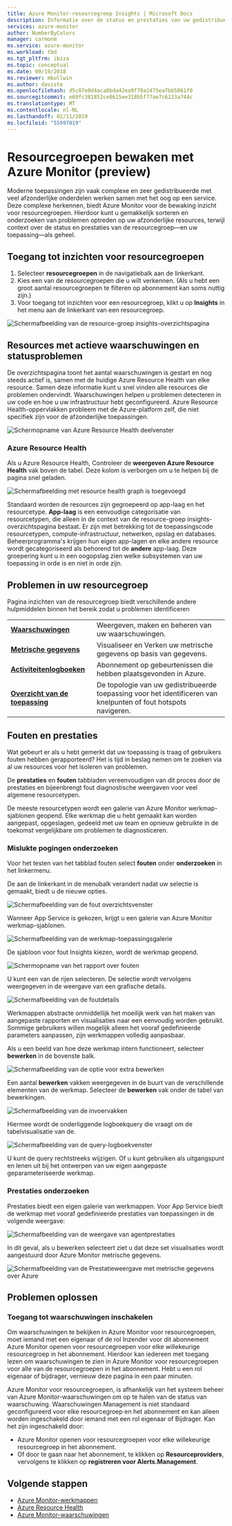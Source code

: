 ```yaml
---
title: Azure Monitor-resourcegroep Insights | Microsoft Docs
description: Informatie over de status en prestaties van uw gedistribueerde toepassingen en services op het niveau van de resourcegroep met Azure Monitor
services: azure-monitor
author: NumberByColors
manager: carmonm
ms.service: azure-monitor
ms.workload: tbd
ms.tgt_pltfrm: ibiza
ms.topic: conceptual
ms.date: 09/19/2018
ms.reviewer: mbullwin
ms.author: daviste
ms.openlocfilehash: d5c07e0d4aca8bda42ea9f78a1475ea7bb5861f0
ms.sourcegitcommit: e69fc381852ce8615ee318b5f77ae7c6123a744c
ms.translationtype: MT
ms.contentlocale: nl-NL
ms.lasthandoff: 02/11/2019
ms.locfileid: "55997019"
---
```

# <a name="monitor-resource-groups-with-azure-monitor-preview"></a>Resourcegroepen bewaken met Azure Monitor (preview)

Moderne toepassingen zijn vaak complexe en zeer gedistribueerde met veel afzonderlijke onderdelen werken samen met het oog op een service. Deze complexe herkennen, biedt Azure Monitor voor de bewaking inzicht voor resourcegroepen. Hierdoor kunt u gemakkelijk sorteren en onderzoeken van problemen optreden op uw afzonderlijke resources, terwijl context over de status en prestaties van de resourcegroep&mdash;en uw toepassing&mdash;als geheel.

## <a name="access-insights-for-resource-groups"></a>Toegang tot inzichten voor resourcegroepen

1. Selecteer **resourcegroepen** in de navigatiebalk aan de linkerkant.
2. Kies een van de resourcegroepen die u wilt verkennen. (Als u hebt een groot aantal resourcegroepen te filteren op abonnement kan soms nuttig zijn.)
3. Voor toegang tot inzichten voor een resourcegroep, klikt u op **Insights** in het menu aan de linkerkant van een resourcegroep.

![Schermafbeelding van de resource-groep insights-overzichtspagina](./media/resource-group-insights/0001-overview.png)

## <a name="resources-with-active-alerts-and-health-issues"></a>Resources met actieve waarschuwingen en statusproblemen

De overzichtspagina toont het aantal waarschuwingen is gestart en nog steeds actief is, samen met de huidige Azure Resource Health van elke resource. Samen deze informatie kunt u snel vinden alle resources die problemen ondervindt. Waarschuwingen helpen u problemen detecteren in uw code en hoe u uw infrastructuur hebt geconfigureerd. Azure Resource Health-oppervlakken probleem met de Azure-platform zelf, die niet specifiek zijn voor de afzonderlijke toepassingen.

![Schermopname van Azure Resource Health deelvenster](./media/resource-group-insights/0002-overview.png)

### <a name="azure-resource-health"></a>Azure Resource Health

Als u Azure Resource Health, Controleer de **weergeven Azure Resource Health** vak boven de tabel. Deze kolom is verborgen om u te helpen bij de pagina snel geladen.

![Schermafbeelding met resource health graph is toegevoegd](./media/resource-group-insights/0003-overview.png)

Standaard worden de resources zijn gegroepeerd op app-laag en het resourcetype. **App-laag** is een eenvoudige categorisatie van resourcetypen, die alleen in de context van de resource-groep insights-overzichtspagina bestaat. Er zijn met betrekking tot de toepassingscode resourcetypen, compute-infrastructuur, netwerken, opslag en databases. Beheerprogramma's krijgen hun eigen app-lagen en elke andere resource wordt gecategoriseerd als behorend tot de **andere** app-laag. Deze groepering kunt u in een oogopslag zien welke subsystemen van uw toepassing in orde is en niet in orde zijn.

## <a name="diagnose-issues-in-your-resource-group"></a>Problemen in uw resourcegroep

Pagina inzichten van de resourcegroep biedt verschillende andere hulpmiddelen binnen het bereik zodat u problemen identificeren

   |         |          |
   | ---------------- |:-----|
   | [**Waarschuwingen**](https://docs.microsoft.com/azure/monitoring-and-diagnostics/monitoring-overview-unified-alerts)      |  Weergeven, maken en beheren van uw waarschuwingen. |
   | [**Metrische gegevens**](https://docs.microsoft.com/azure/monitoring-and-diagnostics/monitoring-overview-metrics) | Visualiseer en Verken uw metrische gegevens op basis van gegevens.    |
   | [**Activiteitenlogboeken**](https://docs.microsoft.com/azure/monitoring-and-diagnostics/monitoring-overview-activity-logs) | Abonnement op gebeurtenissen die hebben plaatsgevonden in Azure.  |
   | [**Overzicht van de toepassing**](https://docs.microsoft.com/azure/application-insights/app-insights-app-map) | De topologie van uw gedistribueerde toepassing voor het identificeren van knelpunten of fout hotspots navigeren. |

## <a name="failures-and-performance"></a>Fouten en prestaties

Wat gebeurt er als u hebt gemerkt dat uw toepassing is traag of gebruikers fouten hebben gerapporteerd? Het is tijd in beslag nemen om te zoeken via al uw resources voor het isoleren van problemen.

De **prestaties** en **fouten** tabbladen vereenvoudigen van dit proces door de prestaties en bijeenbrengt fout diagnostische weergaven voor veel algemene resourcetypen.

De meeste resourcetypen wordt een galerie van Azure Monitor werkmap-sjablonen geopend. Elke werkmap die u hebt gemaakt kan worden aangepast, opgeslagen, gedeeld met uw team en opnieuw gebruikte in de toekomst vergelijkbare om problemen te diagnosticeren.

### <a name="investigate-failures"></a>Mislukte pogingen onderzoeken

Voor het testen van het tabblad fouten select **fouten** onder **onderzoeken** in het linkermenu.

De aan de linkerkant in de menubalk verandert nadat uw selectie is gemaakt, biedt u de nieuwe opties.

![Schermafbeelding van de fout overzichtsvenster](./media/resource-group-insights/00004-failures.png)

Wanneer App Service is gekozen, krijgt u een galerie van Azure Monitor werkmap-sjablonen.

![Schermafbeelding van de werkmap-toepassingsgalerie](./media/resource-group-insights/0005-failure-insights-workbook.png)

De sjabloon voor fout Insights kiezen, wordt de werkmap geopend.

![Schermopname van het rapport over fouten](./media/resource-group-insights/0006-failure-visual.png)

U kunt een van de rijen selecteren. De selectie wordt vervolgens weergegeven in de weergave van een grafische details.

![Schermafbeelding van de foutdetails](./media/resource-group-insights/0007-failure-details.png)

Werkmappen abstracte onmiddellijk het moeilijk werk van het maken van aangepaste rapporten en visualisaties naar een eenvoudig worden gebruikt. Sommige gebruikers willen mogelijk alleen het vooraf gedefinieerde parameters aanpassen, zijn werkmappen volledig aanpasbaar.

Als u een beeld van hoe deze werkmap intern functioneert, selecteer **bewerken** in de bovenste balk.

![Schermafbeelding van de optie voor extra bewerken](./media/resource-group-insights/0008-failure-edit.png)

Een aantal **bewerken** vakken weergegeven in de buurt van de verschillende elementen van de werkmap. Selecteer de **bewerken** vak onder de tabel van bewerkingen.

![Schermafbeelding van de invoervakken](./media/resource-group-insights/0009-failure-edit-graph.png)

Hiermee wordt de onderliggende logboekquery die vraagt om de tabelvisualisatie van de.

 ![Schermafbeelding van de query-logboekvenster](./media/resource-group-insights/0010-failure-edit-query.png)

U kunt de query rechtstreeks wijzigen. Of u kunt gebruiken als uitgangspunt en lenen uit bij het ontwerpen van uw eigen aangepaste geparameteriseerde werkmap.

### <a name="investigate-performance"></a>Prestaties onderzoeken

Prestaties biedt een eigen galerie van werkmappen. Voor App Service biedt de werkmap met vooraf gedefinieerde prestaties van toepassingen in de volgende weergave:

 ![Schermafbeelding van de weergave van agentprestaties](./media/resource-group-insights/0011-performance.png)

In dit geval, als u bewerken selecteert ziet u dat deze set visualisaties wordt aangestuurd door Azure Monitor metrische gegevens.

 ![Schermafbeelding van de Prestatieweergave met metrische gegevens over Azure](./media/resource-group-insights/0012-performance-metrics.png)

## <a name="troubleshooting"></a>Problemen oplossen

### <a name="enabling-access-to-alerts"></a>Toegang tot waarschuwingen inschakelen

Om waarschuwingen te bekijken in Azure Monitor voor resourcegroepen, moet iemand met een eigenaar of de rol Inzender voor dit abonnement Azure Monitor openen voor resourcegroepen voor elke willekeurige resourcegroep in het abonnement. Hierdoor kan iedereen met toegang lezen om waarschuwingen te zien in Azure Monitor voor resourcegroepen voor alle van de resourcegroepen in het abonnement. Hebt u een rol eigenaar of bijdrager, vernieuw deze pagina in een paar minuten.

Azure Monitor voor resourcegroepen, is afhankelijk van het systeem beheer van Azure Monitor-waarschuwingen om op te halen van de status van waarschuwing. Waarschuwingen Management is niet standaard geconfigureerd voor elke resourcegroep en het abonnement en kan alleen worden ingeschakeld door iemand met een rol eigenaar of Bijdrager. Kan het zijn ingeschakeld door:
* Azure Monitor openen voor resourcegroepen voor elke willekeurige resourcegroep in het abonnement.
* Of door te gaan naar het abonnement, te klikken op **Resourceproviders**, vervolgens te klikken op **registreren voor Alerts.Management**.

## <a name="next-steps"></a>Volgende stappen

- [Azure Monitor-werkmappen](https://docs.microsoft.com/azure/application-insights/app-insights-usage-workbooks)
- [Azure Resource Health](https://docs.microsoft.com/azure/service-health/resource-health-overview)
- [Azure Monitor-waarschuwingen](https://docs.microsoft.com/azure/monitoring-and-diagnostics/monitoring-overview-unified-alerts)
